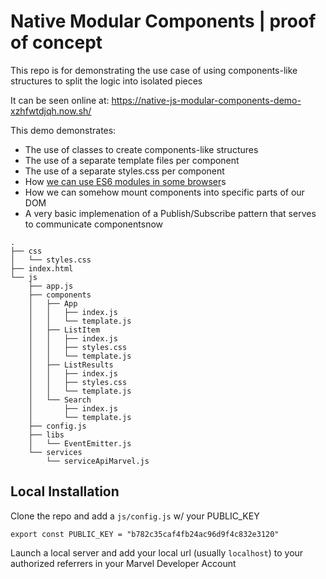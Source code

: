 # Native Modular Components | proof of concept

This repo is for demonstrating the use case of using components-like structures to split the logic into isolated pieces

It can be seen online at: https://native-js-modular-components-demo-xzhfwtdjqh.now.sh/


This demo demonstrates:

- The use of classes to create components-like structures
- The use of a separate template files per component
- The use of a separate styles.css per component
- How [we can use ES6 modules in some browser](https://caniuse.com/#feat=es6-module)s 
- How we can somehow mount components into specific parts of our DOM
- A very basic implemenation of a Publish/Subscribe pattern that serves to communicate componentsnow

```
.
├── css
│   └── styles.css
├── index.html
└── js
    ├── app.js
    ├── components
    │   ├── App
    │   │   ├── index.js
    │   │   └── template.js
    │   ├── ListItem
    │   │   ├── index.js
    │   │   ├── styles.css
    │   │   └── template.js
    │   ├── ListResults
    │   │   ├── index.js
    │   │   ├── styles.css
    │   │   └── template.js
    │   └── Search
    │       ├── index.js
    │       └── template.js
    ├── config.js
    ├── libs
    │   └── EventEmitter.js
    └── services
        └── serviceApiMarvel.js
```


## Local Installation 

Clone the repo and add a `js/config.js` w/ your PUBLIC_KEY

```
export const PUBLIC_KEY = "b782c35caf4fb24ac96d9f4c832e3120"
```

Launch a local server and add your local url (usually `localhost`) to your authorized referrers in your Marvel Developer Account
